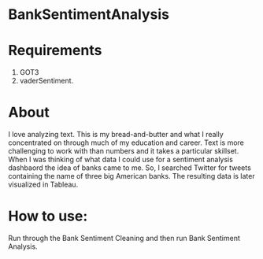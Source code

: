 # BankSentimentAnalysis

# Requirements
1) GOT3
2) vaderSentiment.

# About
I love analyzing text. This is my bread-and-butter and what I really concentrated on through much of my education and career. Text is more challenging to work with than numbers and it takes a particular skillset. When I was thinking of what data I could use for a sentiment analysis dashbaord the idea of banks came to me. So, I searched Twitter for tweets containing the name of three big American banks. The resulting data is later visualized in Tableau. 

# How to use:
Run through the Bank Sentiment Cleaning and then run Bank Sentiment Analysis.  
